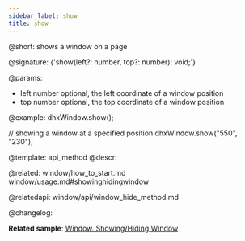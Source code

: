 ```yaml
---
sidebar_label: show
title: show
---          
```


@short: shows a window on a page

@signature: {'show(left?: number, top?: number): void;'}

@params:
- left 		number 	optional, the left coordinate of a window position
- top 		number 	optional, the top coordinate of a window position

@example:
dhxWindow.show();
 
// showing a window at a specified position
dhxWindow.show("550", "230");


@template: api_method
@descr:

@related:
window/how_to_start.md
window/usage.md#showinghidingwindow

@relatedapi:
window/api/window_hide_method.md


@changelog:


**Related sample**: [Window. Showing/Hiding Window](https://snippet.dhtmlx.com/ee2vf9xw)